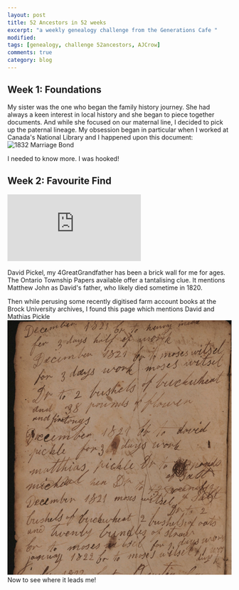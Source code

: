 ```yaml
---
layout: post
title: 52 Ancestors in 52 weeks
excerpt: "a weekly genealogy challenge from the Generations Cafe "
modified:
tags: [genealogy, challenge 52ancestors, AJCrow]
comments: true
category: blog
---
```


## Week 1: Foundations

My sister was the one who began the family history journey. She had always a keen interest in local history and she began to piece together documents.
And while she focused on our maternal line, I decided to pick up the paternal lineage.  My obsession began in particular when I worked at Canada's National Library and I happened upon this document:
![1832 Marriage Bond](http://data2.collectionscanada.ca/e/e329/e008217379.jpg "Upper and Lower Canada marriage bonds 1779-1858")

I needed to know more. I was hooked!

## Week 2: Favourite Find

!["Farm Account book 1821-1852"](https://dr.library.brocku.ca/bitstream/handle/10464/9772/AcctBk1.7.pdf "Farm Account book 1821-1852")

David Pickel, my 4GreatGrandfather has been a brick wall for me for ages. The Ontario Township Papers available offer a tantalising clue. It mentions Matthew John as David's father, who likely died sometime in 1820.

Then while perusing some recently digitised farm account books at the Brock University archives, I found this page which mentions David and Mathias Pickle
![FarmAccount](images/farmAccountMathias1821.jpg)
Now to see where it leads me!

